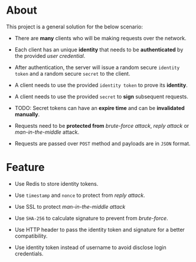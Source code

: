 # About

This project is a general solution for the below scenario:

* There are **many** clients who will be making requests over the network.

* Each client has an unique **identity** that needs to be **authenticated** by the provided *user credential*.

* After authentication, the server will issue a random secure `identity token` and a random secure `secret` to the client.

* A client needs to use the provided `identity token` to prove its **identity**.

* A client needs to use the provided `secret` to **sign** subsequent requests.

* TODO: Secret tokens can have an **expire time** and can be **invalidated manually**.

* Requests need to be **protected from** *brute-force attack*, *reply attack* or *man-in-the-middle* attack.

* Requests are passed over `POST` method and payloads are in `JSON` format.

# Feature

* Use Redis to store identity tokens.

* Use `timestamp` and `nonce` to protect from *reply attack*.

* Use SSL to protect _man-in-the-middle attack_

* Use `SHA-256` to calculate signature to prevent from _brute-force_.

* Use HTTP header to pass the identity token and signature for a better compatibility.

* Use identity token instead of username to avoid disclose login credentials.